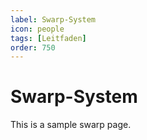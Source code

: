 ```yaml
---
label: Swarp-System
icon: people
tags: [Leitfaden]
order: 750
---
```


# Swarp-System

This is a sample swarp page.
